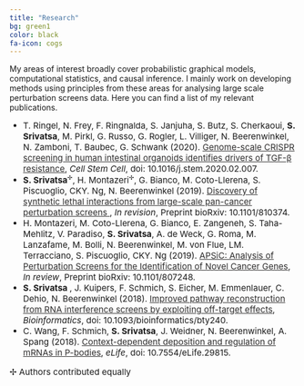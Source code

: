 ```yaml
---
title: "Research"
bg: green1
color: black
fa-icon: cogs
---
```

<div class="container"> 
<p>
My areas of interest broadly cover probabilistic graphical models, computational statistics, and causal inference. I mainly work on developing methods using principles from these areas for analysing large scale perturbation screens data. Here you can find a list of my relevant publications. </p> 

<ul>
  <li style="font-size:15px"> T. Ringel, N. Frey, F. Ringnalda, S. Janjuha, S. Butz, S. Cherkaoui, <strong>S. Srivatsa</strong>, M. Pirkl, G. Russo, G. Rogler, L. Villiger, N. Beerenwinkel, N. Zamboni, T. Baubec,  G. Schwank (2020). <a href="https://www.sciencedirect.com/science/article/abs/pii/S1934590920300606" style="color: #2E2D2D;text-decoration: underline;"> Genome-scale CRISPR screening in human intestinal organoids identifies drivers of TGF-&beta; resistance</a>,  <em> Cell Stem Cell</em>, doi: 10.1016/j.stem.2020.02.007.</li>
  <li style="font-size:15px"> <strong>S. Srivatsa</strong><sup style="font-size: 70%;vertical-align: super;">&#10018;</sup>, H. Montazeri<sup style="font-size: 70%;vertical-align: super;">&#10018;</sup>, G. Bianco, M. Coto-Llerena, S. Piscuoglio, CKY. Ng, N. Beerenwinkel (2019). <a href="https://www.biorxiv.org/content/10.1101/810374v1" style="color: #2E2D2D;text-decoration: underline;"> Discovery of synthetic lethal interactions from large-scale pan-cancer perturbation screens </a>, <em>In revision</em>, Preprint bioRxiv: 10.1101/810374. </li>
  <li style="font-size:15px"> H. Montazeri, M. Coto-Llerena, G. Bianco, E. Zangeneh,  S. Taha-Mehlitz, V. Paradiso, <strong>S. Srivatsa</strong>,  A. de Weck,  G. Roma,  M. Lanzafame, M. Bolli,  N. Beerenwinkel, M. von Flue,  LM. Terracciano, S. Piscuoglio, CKY. Ng (2019). <a href="https://www.biorxiv.org/content/10.1101/807248v1" style="color: #2E2D2D;text-decoration: underline;"> APSiC: Analysis of Perturbation Screens for the Identification of Novel Cancer Genes</a>,  <em>In review</em>, Preprint bioRxiv: 10.1101/807248. </li>
  <li style="font-size:15px"> <strong>S. Srivatsa </strong>, J. Kuipers, F. Schmich, S. Eicher, M. Emmenlauer, C. Dehio, N. Beerenwinkel (2018). <a href="https://academic.oup.com/bioinformatics/article/34/13/i519/5045779" style="color: #2E2D2D;text-decoration: underline;"> Improved pathway reconstruction from RNA interference screens by exploiting off-target effects</a>, <em>Bioinformatics</em>, doi: 10.1093/bioinformatics/bty240. </li>
  <li style="font-size:15px"> C. Wang, F. Schmich, <strong>S. Srivatsa</strong>, J. Weidner, N. Beerenwinkel, A. Spang (2018). <a href="https://elifesciences.org/articles/29815" style="color: #2E2D2D;text-decoration: underline;"> Context-dependent deposition and regulation of mRNAs in P-bodies</a>,  <em> eLife</em>, doi: 10.7554/eLife.29815.</li>
</ul>

<p style="font-size:15px"> 
&#10018; Authors contributed equally </p>
</div>


<!-- 
#### Pathway reconstruction exploting off-target effects

<div class="container">
  <div class="column halfx" align="left">
	Pathway reconstruction has proven to be an indispensable tool for analyzing the underlying molecular mechanisms of a cell. There are existing probabilistic graphical models, which have been designed to reconstruct pathways from high dimensional observations resulting from RNA interference (RNAi) experiments. These models assume that the short-interfering RNAs (siRNAs) designed to knockdown specific genes are always on-target. However, in reality most siRNAs exhibit strong off-target effects, which further confound the RNAi screen data, thus resulting in unreliable reconstruction of networks. We developed a method called probabilistic combinatorial nested effects model (pc-nem) to use this combinatorial knockdown data as a result of siRNA off-target effects to accurately infer the underlying pathway. <br/><br> 
	For more information, check out our paper in <a href="https://academic.oup.com/bioinformatics/article/34/13/i519/5045779" style="color: #2E2D2D;text-decoration: underline;">Bioinformatics</a> as a part of ISMB 2018 proceedings. The software is freely available as an R package on <a href="https://github.com/cbg-ethz/pcNEM.git" style="color: #2E2D2D;text-decoration: underline;">CBG's github</a>. <br/><br/><br/>
  </div>
  <div class="column halfx" align="center">
	<img align = "center" src = "img/pcnem.png" width="350">
  </div>
  
</div>

#### Discovering mutation-specific synthetic lethals

<div class="container">
  <div class="column halfx" align="center">
	<img align = "center" src = "img/slidr.png" width="400">
  </div>
  <div class="column halfx" align="left">
	The concept of synthetic lethality (SL) exploits the underlying genetic interactions in cancer and holds the promise of novel therapeutic target identification.  However, identifying such mutation-specific SL targets still remains an active challenge in oncology. We developed SLIdR (Synthetic Lethal Identification in R), a novel method for mining mutation-specific SL partners exclusively from large-scale perturbation screen data. SLIdR successfully predicts SL pairs even with small sample sizes and controls the false positive rate. We applied SLIdR across 20 different cancer types and identified novel as well as established pan-cancer and cancer-specific SL pairs, in good agreement with knowledge from literature. Further, SLIdR identified a novel SL interaction between AXIN1 and URI1, which was comprehensively validated in hepatocellular carcinoma cell lines.<br>
	<br>
  	For more information, check out <a href="https://docs.google.com/document/d/15S1vvHTrKEx8qbNAF5BdrhFPn30STXlVeACKNI0BzKQ/edit?usp=sharing" style="color: #2E2D2D;text-decoration: underline;">our paper</a>. The software is freely available as an R package on <a href="https://github.com/cbg-ethz/slidr/" style="color: #2E2D2D;text-decoration: underline;">CBG's github.</a>. 
  </div>
  
</div>
-->




